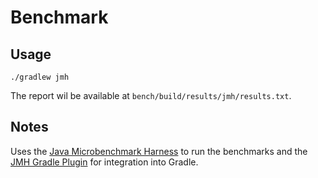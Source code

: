# Benchmark

## Usage

```shell
./gradlew jmh
```

The report wil be available at `bench/build/results/jmh/results.txt`.

## Notes

Uses the [Java Microbenchmark Harness](https://github.com/openjdk/jmh) to run the
benchmarks and the [JMH Gradle Plugin](https://github.com/melix/jmh-gradle-plugin)
for integration into Gradle.